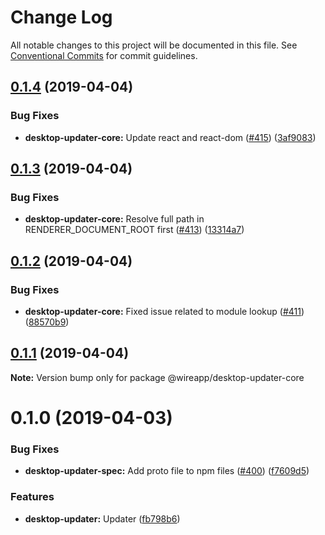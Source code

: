 # Change Log

All notable changes to this project will be documented in this file.
See [Conventional Commits](https://conventionalcommits.org) for commit guidelines.

## [0.1.4](https://github.com/wireapp/wire-desktop-packages/tree/master/packages/desktop-updater-core/compare/@wireapp/desktop-updater-core@0.1.3...@wireapp/desktop-updater-core@0.1.4) (2019-04-04)


### Bug Fixes

* **desktop-updater-core:** Update react and react-dom ([#415](https://github.com/wireapp/wire-desktop-packages/tree/master/packages/desktop-updater-core/issues/415)) ([3af9083](https://github.com/wireapp/wire-desktop-packages/tree/master/packages/desktop-updater-core/commit/3af9083))





## [0.1.3](https://github.com/wireapp/wire-desktop-packages/tree/master/packages/desktop-updater-core/compare/@wireapp/desktop-updater-core@0.1.2...@wireapp/desktop-updater-core@0.1.3) (2019-04-04)


### Bug Fixes

* **desktop-updater-core:** Resolve full path in RENDERER_DOCUMENT_ROOT first ([#413](https://github.com/wireapp/wire-desktop-packages/tree/master/packages/desktop-updater-core/issues/413)) ([13314a7](https://github.com/wireapp/wire-desktop-packages/tree/master/packages/desktop-updater-core/commit/13314a7))





## [0.1.2](https://github.com/wireapp/wire-desktop-packages/tree/master/packages/desktop-updater-core/compare/@wireapp/desktop-updater-core@0.1.1...@wireapp/desktop-updater-core@0.1.2) (2019-04-04)


### Bug Fixes

* **desktop-updater-core:** Fixed issue related to module lookup ([#411](https://github.com/wireapp/wire-desktop-packages/tree/master/packages/desktop-updater-core/issues/411)) ([88570b9](https://github.com/wireapp/wire-desktop-packages/tree/master/packages/desktop-updater-core/commit/88570b9))





## [0.1.1](https://github.com/wireapp/wire-desktop-packages/tree/master/packages/desktop-updater-core/compare/@wireapp/desktop-updater-core@0.1.0...@wireapp/desktop-updater-core@0.1.1) (2019-04-04)

**Note:** Version bump only for package @wireapp/desktop-updater-core





# 0.1.0 (2019-04-03)


### Bug Fixes

* **desktop-updater-spec:** Add proto file to npm files ([#400](https://github.com/wireapp/wire-desktop-packages/tree/master/packages/desktop-updater-core/issues/400)) ([f7609d5](https://github.com/wireapp/wire-desktop-packages/tree/master/packages/desktop-updater-core/commit/f7609d5))


### Features

* **desktop-updater:** Updater ([fb798b6](https://github.com/wireapp/wire-desktop-packages/tree/master/packages/desktop-updater-core/commit/fb798b6))
